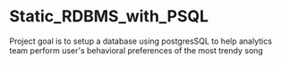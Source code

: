 # Static_RDBMS_with_PSQL
Project goal is to setup a database using postgresSQL to help analytics team perform user's behavioral preferences of the most trendy song
